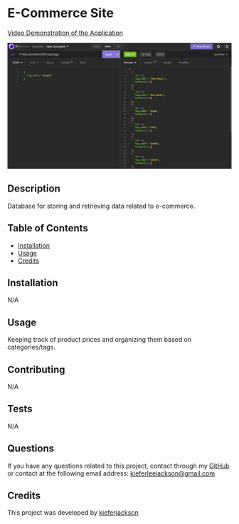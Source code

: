 # E-Commerce Site

[Video Demonstration of the Application](https://drive.google.com/file/d/1HEJIsAyH8yp1CDKX8FhM7LAVE4ASFxI9/view)

![Example of a GET request in Insomnia for the /api/tags route, which returns multiple JSON objects in an array from the database](./images/screenshot.png)

## Description
Database for storing and retrieving data related to e-commerce.

## Table of Contents
- [Installation](#installation)
- [Usage](#usage)
- [Credits](#credits)

## Installation
N/A

## Usage
Keeping track of product prices and organizing them based on categories/tags.

## Contributing
N/A

## Tests
N/A

## Questions
If you have any questions related to this project, contact through my [GitHub](https://github.com/kieferjackson) or contact at the following email address: [kieferleejackson@gmail.com](kieferleejackson@gmail.com)

## Credits
This project was developed by [kieferjackson](https://github.com/kieferjackson)
